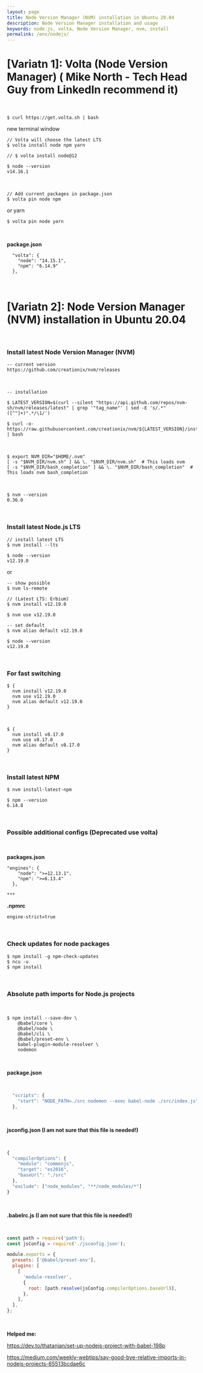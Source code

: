 ```yaml
---
layout: page
title: Node Version Manager (NVM) installation in Ubuntu 20.04
description: Node Version Manager installation and usage
keywords: node.js, volta, Node Version Manager, nvm, install
permalink: /env/nodejs/
---
```


# [Variatn 1]: Volta (Node Version Manager) ( Mike North - Tech Head Guy from LinkedIn recommend it)

<br/>

    $ curl https://get.volta.sh | bash

new terminal window

    // Volta will choose the latest LTS
    $ volta install node npm yarn

    // $ volta install node@12

    $ node --version
    v14.16.1

<br/>

    // Add current packages in package.json
    $ volta pin node npm

or yarn

    $ volta pin node yarn

<br/>

**package.json**

```
  "volta": {
    "node": "14.15.1",
    "npm": "6.14.9"
  },
```

<br/>

# [Variatn 2]: Node Version Manager (NVM) installation in Ubuntu 20.04

<br/>

### Install latest Node Version Manager (NVM)

    -- current version
    https://github.com/creationix/nvm/releases

<br/>

    -- installation

    $ LATEST_VERSION=$(curl --silent "https://api.github.com/repos/nvm-sh/nvm/releases/latest" | grep '"tag_name"' | sed -E 's/.*"([^"]+)".*/\1/')

    $ curl -o- https://raw.githubusercontent.com/creationix/nvm/${LATEST_VERSION}/install.sh | bash

<br/>

    $ export NVM_DIR="$HOME/.nvm"
    [ -s "$NVM_DIR/nvm.sh" ] && \. "$NVM_DIR/nvm.sh"  # This loads nvm
    [ -s "$NVM_DIR/bash_completion" ] && \. "$NVM_DIR/bash_completion"  # This loads nvm bash_completion

<br/>

    $ nvm --version
    0.36.0

<br/>

### Install latest Node.js LTS

    // install latest LTS
    $ nvm install --lts

    $ node --version
    v12.19.0

or

    -- show possible
    $ nvm ls-remote

    // (Latest LTS: Erbium)
    $ nvm install v12.19.0

    $ nvm use v12.19.0

    -- set default
    $ nvm alias default v12.19.0

    $ node --version
    v12.19.0

<br/>

### For fast switching

    $ {
      nvm install v12.19.0
      nvm use v12.19.0
      nvm alias default v12.19.0
    }

<br/>

    $ {
      nvm install v8.17.0
      nvm use v8.17.0
      nvm alias default v8.17.0
    }

<br/>

### Install latest NPM

    $ nvm install-latest-npm

    $ npm --version
    6.14.8

<br/>

### Possible additional configs (Deprecated use volta)

<br/>

**packages.json**

```
"engines": {
    "node": ">=12.13.1",
    "npm": ">=6.13.4"
  },

***
```

**.npmrc**

```
engine-strict=true
```

<br/>

### Check updates for node packages

    $ npm install -g npm-check-updates
    $ ncu -u
    $ npm install

<br/>

### Absolute path imports for Node.js projects

<br/>

```
$ npm install --save-dev \
    @babel/core \
    @babel/node \
    @babel/cli \
    @babel/preset-env \
    babel-plugin-module-resolver \
    nodemon
```

<br/>

**package.json**

<br/>

```js
  "scripts": {
    "start": "NODE_PATH=./src nodemon --exec babel-node ./src/index.js"
  },
```

<br/>

**jsconfig.json (I am not sure that this file is needed!)**

<br/>

```js
{
  "compilerOptions": {
    "module": "commonjs",
    "target": "es2016",
    "baseUrl": "./src"
  },
  "exclude": ["node_modules", "**/node_modules/*"]
}

```

<br/>

**.babelrc.js (I am not sure that this file is needed!)**

<br/>

```js
const path = require('path');
const jsConfig = require('./jsconfig.json');

module.exports = {
  presets: ['@babel/preset-env'],
  plugins: [
    [
      'module-resolver',
      {
        root: [path.resolve(jsConfig.compilerOptions.baseUrl)],
      },
    ],
  ],
};
```

<br/>

**Helped me:**

https://dev.to/thatanjan/set-up-nodejs-project-with-babel-198p

https://medium.com/weekly-webtips/say-good-bye-relative-imports-in-nodejs-projects-65513bcdae6c
